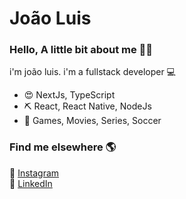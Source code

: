 <h1>João Luis</h1>

### Hello, A little bit about me 👋😄

<p>i'm joão luis. i'm a fullstack developer 💻</p>

<ul>
  <li>😍 NextJs, TypeScript</li>
  <li>⛏  React, React Native, NodeJs</li>
  <li>💛 Games, Movies, Series, Soccer</li>
</ul>

### Find me elsewhere 🌎

📸 [Instagram](https://www.instagram.com/jluisr89/) <br>
💼 [LinkedIn](www.linkedin.com/in/joaoluisdev) <br>



